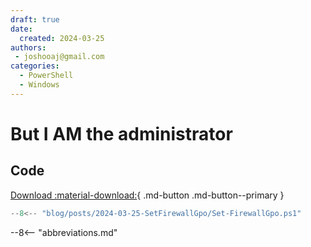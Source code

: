 ```yaml
---
draft: true
date:
  created: 2024-03-25
authors:
 - joshooaj@gmail.com
categories:
  - PowerShell
  - Windows
---
```


# But I AM the administrator

<!-- more -->

## Code

[Download :material-download:](Set-FirewallGpo.ps1){ .md-button .md-button--primary }

```powershell title="Set-FirewallGpo.ps1" linenums="1"
--8<-- "blog/posts/2024-03-25-SetFirewallGpo/Set-FirewallGpo.ps1"
```

--8<-- "abbreviations.md"
